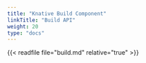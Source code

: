 ```yaml
---
title: "Knative Build Component"
linkTitle: "Build API"
weight: 20
type: "docs"
---
```


{{< readfile file="build.md" relative="true" >}}
